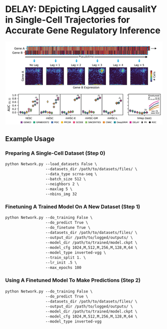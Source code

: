 # DELAY: DEpicting LAgged causalitY in Single-Cell Trajectories for Accurate Gene Regulatory Inference 

![Figure 1](DELAY.png)

## Example Usage

### Preparing A Single-Cell Dataset (Step 0)

```
python Network.py --load_datasets False \
                  --datasets_dir /path/to/datasets/files/ \
                  --data_type scrna-seq \
                  --batch_size 512 \
                  --neighbors 2 \
                  --maxlag 5 \
                  --nbins_img 32
```

### Finetuning A Trained Model On A New Dataset (Step 1)

```
python Network.py --do_training False \
                  --do_predict True \
                  --do_finetune True \
                  --datasets_dir /path/to/datasets/files/ \
                  --output_dir /path/to/logged/outputs/ \
                  --model_dir /path/to/trained/model.ckpt \
                  --model_cfg 1024,M,512,M,256,M,128,M,64 \
                  --model_type inverted-vgg \
                  --train_split 1. \
                  --lr_init .5 \
                  --max_epochs 100
```

### Using A Finetuned Model To Make Predictions (Step 2)

```
python Network.py --do_training False \
                  --do_predict True \
                  --datasets_dir /path/to/datasets/files/ \
                  --output_dir /path/to/logged/outputs/ \
                  --model_dir /path/to/trained/model.ckpt \
                  --model_cfg 1024,M,512,M,256,M,128,M,64 \
                  --model_type inverted-vgg
```
